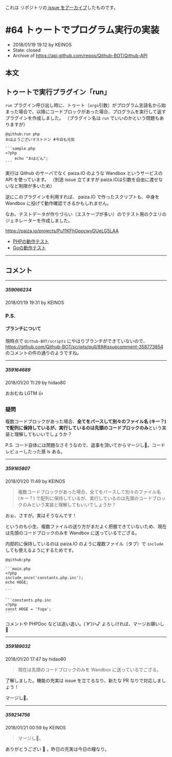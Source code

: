 これは  リポジトリの[ issue をアーカイブ]()したものです。

# #64 トゥートでプログラム実行の実装

- 2018/01/19 19:12 by KEINOS
- State: closed
- Archive of https://api.github.com/repos/Qithub-BOT/Qithub-API

## 本文

## トゥートで実行プラグイン「run」

`run` プラグイン呼び出し時に、トゥート（`args`引数）がプログラム言語名から始まった場合で、以降にコードブロックがあった場合、プログラムを実行して返すプラグインを作成しました。
（プラグイン名は `run` でいいのかという問題もありますが）

````
@qithub:run php
おはようございマストドン #今日も元気

```sample.php
<?php
    echo "おはどん";
```

````

実行は Qithub のサーバでなく paiza.IO のような Wandbox というサービスの API を使っています。
（別途 issue 立てますが paiza.IOは引数を自由に渡せないなど制限が多いため）

逆にこのプラグインを利用すれば、 paiza.IO で作ったスクリプトも、中身を Wandbox に投げて動作確認できるかもしれません。

なお、テストデータが作りづらい（エスケープが多い）のでテスト用のクエリのジェネレーターを作成しました。

https://paiza.io/projects/Pu11KFhGpocwvDUeLG5LAA

- [PHPの動作テスト](https://blog.keinos.com/qithub_dev/?plugin_name=run&args=php+--arg1+hoge+--arg2%0AMessages+here+will+be+ignored.%0AOnly+the+first+arg+of+plugin%2C+such+as+%27run%27+here%2C+and+the+code+block+will+be%0Aparsed+to+Wandbox.%0A%0A%60%60%60%0A%3C%3Fphp%0A%0Aecho+%22hello+world%21+from+Qithub%21%22%3B%0A%0A%60%60%60&mode=debug)
- [Goの動作テスト](https://blog.keinos.com/qithub_dev/?plugin_name=run&args=go+--arg1+hoge+--arg2%0AMessages+here+will+be+ignored.%0AOnly+the+first+arg+of+plugin%2C+such+as+%27run%27+here%2C+and+the+code+block+will+be%0Aparsed+to+Wandbox.%0A%0A%60%60%60%0Apackage+main%0A%0Aimport+%28%0A++++%22fmt%22%0A%29%0A%0Afunc+main%28%29+%7B%0A++++fmt.Println%28%22Hello+world+from+Go%21%22%29%0A%7D%0A%0A%60%60%60&mode=debug)

-----

## コメント

-----

##### 359066234

2018/01/19 19:31 by KEINOS

### P.S.
#### ブランチについて
現時点で `Qithub-BOT/scripts` にやはりブランチができていないので、 https://github.com/Qithub-BOT/scripts/pull/89#issuecomment-358773854 のコメントの件の通りのようですね。


-----

##### 359164689

2018/01/20 11:29 by hidao80

おおむね LGTM 👍

### 疑問

複数コードブロックがあった場合、**全てをパースして別々のファイル名 (キー？) で配列に保持しているが、実行しているのは先頭のコードブロックのみ**という実装と理解してもいいでしょうか？

P.S.
コード自体には問題なさそうなので、返事を頂いてからマージし💪。コードレビューしたった感 is ある。

-----

##### 359165807

2018/01/20 11:49 by KEINOS

> 複数コードブロックがあった場合、全てをパースして別々のファイル名 (キー？) で配列に保持しているが、実行しているのは先頭のコードブロックのみという実装と理解してもいいでしょうか？

おぉ、さすが。実はそうなんです！

というのも小生、複数ファイルの送り方がまだよく把握できていないため、現在は先頭のコードブロックのみを Wandbox に送っているでござる。

内部的に保持しているのは paiza.IO のように複数ファイル（タブ）で `include` しても使えるようにするためです。

````
@qithub:php 

```main.php
<?php
include_once('constants.php.inc');
echo HOGE;

```

```constants.php.inc
<?php
const HOGE = 'fuga';
```
````

コメントや PHPDoc などは追い追い。(*´∀`*)ﾃﾍ♪
よろしければ、マージお願いし 💪 

-----

##### 359189032

2018/01/20 17:47 by hidao80

> 現在は先頭のコードブロックのみを Wandbox に送っているでござる。

了解しました。機能の充実は issue を立てるなり、新たな PR なりで対応しましょう！

マージし💪。


-----

##### 359214756

2018/01/21 00:59 by KEINOS

> マージし💪。

ありがとうござい 💪 。昨日の充実は今日の糧なり。
